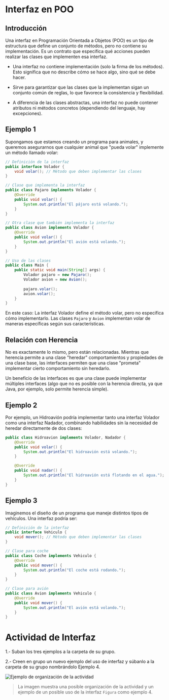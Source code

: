 # Interfaz en POO

## Introducción  

Una interfaz en Programación Orientada a Objetos (POO) es un tipo de estructura que define un conjunto de métodos, pero no contiene su implementación. Es un contrato que especifica qué acciones pueden realizar las clases que implementen esa interfaz.

* Una interfaz no contiene implementación (solo la firma de los métodos). Esto significa que no describe cómo se hace algo, sino qué se debe hacer.

* Sirve para garantizar que las clases que la implementan sigan un conjunto común de reglas, lo que favorece la consistencia y flexibilidad.

* A diferencia de las clases abstractas, una interfaz no puede contener atributos ni métodos concretos (dependiendo del lenguaje, hay excepciones).

## Ejemplo 1
Supongamos que estamos creando un programa para animales, y queremos asegurarnos que cualquier animal que "pueda volar" implemente un método llamado volar:

```java
// Definición de la interfaz
public interface Volador {
    void volar(); // Método que deben implementar las clases
}

// Clase que implementa la interfaz
public class Pajaro implements Volador {
    @Override
    public void volar() {
        System.out.println("El pájaro está volando.");
    }
}

// Otra clase que también implementa la interfaz
public class Avion implements Volador {
    @Override
    public void volar() {
        System.out.println("El avión está volando.");
    }
}

// Uso de las clases
public class Main {
    public static void main(String[] args) {
        Volador pajaro = new Pajaro();
        Volador avion = new Avion();
        
        pajaro.volar();
        avion.volar();
    }
}
```
En este caso:
La interfaz Volador define el método volar, pero no especifica cómo implementarlo.
Las clases `Pajaro` y `Avion` implementan volar de maneras específicas según sus características.

## Relación con Herencia
No es exactamente lo mismo, pero están relacionadas. Mientras que herencia permite a una clase "heredar" comportamientos y propiedades de una clase base, las interfaces permiten que una clase "prometa" implementar cierto comportamiento sin heredarlo.

Un beneficio de las interfaces es que una clase puede implementar múltiples interfaces (algo que no es posible con la herencia directa, ya que Java, por ejemplo, solo permite herencia simple).

## Ejemplo 2

Por ejemplo, un Hidroavión podría implementar tanto una interfaz Volador como una interfaz Nadador, combinando habilidades sin la necesidad de heredar directamente de dos clases:

```java
public class Hidroavion implements Volador, Nadador {
    @Override
    public void volar() {
        System.out.println("El hidroavión está volando.");
    }

    @Override
    public void nadar() {
        System.out.println("El hidroavión está flotando en el agua.");
    }
}
```

## Ejemplo 3

Imaginemos el diseño de un programa que maneje distintos tipos de vehículos. Una interfaz podría ser:

```java
// Definición de la interfaz
public interface Vehiculo {
    void mover(); // Método que deben implementar las clases
}

// Clase para coche
public class Coche implements Vehiculo {
    @Override
    public void mover() {
        System.out.println("El coche está rodando.");
    }
}

// Clase para avión
public class Avion implements Vehiculo {
    @Override
    public void mover() {
        System.out.println("El avión está volando.");
    }
}
```


# Actividad de Interfaz

1.- Suban los tres ejemplos a la carpeta de su grupo.

2.- Creen en grupo un nuevo ejemplo del uso de interfaz y súbanlo a la carpeta de su grupo nombrándolo Ejemplo 4.

![Ejemplo de organización de la actividad](https://github.com/gerardorosales2222/POO/blob/main/03%20Interfaz/InterfazEjemplos.jpg)

> La imagen muestra una posible organización de la actividad y un ejemplo de un posible uso de la interfaz `Figura` como ejemplo 4.